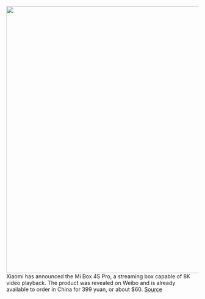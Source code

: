 <img src='https://cdn.vox-cdn.com/thumbor/I9CyyIxGCCUsWPsoyJuRrfZucCs=/0x0:690x460/1200x800/filters:focal(290x175:400x285)/cdn.vox-cdn.com/uploads/chorus_image/image/67746733/003j99qdly1gkd5lrncxmj60u0140qge02.0.jpg' width='700px' /><br/>
Xiaomi has announced the Mi Box 4S Pro, a streaming box capable of 8K video playback. The product was revealed on Weibo and is already available to order in China for 399 yuan, or about $60.
<a href='https://www.theverge.com/2020/11/6/21552291/xiaomi-mi-box-4s-pro-8k-china-price-specs'> Source <a/>